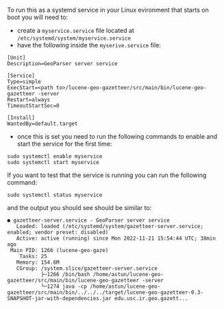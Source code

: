 To run this as a systemd service in your Linux evironment that starts on boot you will need to:

* create a `myservice.service` file located at `/etc/systemd/system/myservice.service`
* have the following inside the `myserive.service` file:

```
[Unit]
Description=GeoParser server service

[Service]
Type=simple
ExecStart=<path to>/lucene-geo-gazetteer/src/main/bin/lucene-geo-gazetteer -server
Restart=always
TimeoutStartSec=0

[Install]
WantedBy=default.target
```

* once this is set you need to run the following commands to enable and start the service for the first time:

```
sudo systemctl enable myservice
sudo systemctl start myservice
```

If you want to test that the service is running you can run the following command:

`sudo systemctl status myservice` 

and the output you should see should be similar to:

```
● gazetteer-server.service - GeoParser server service
   Loaded: loaded (/etc/systemd/system/gazetteer-server.service; enabled; vendor preset: disabled)
   Active: active (running) since Mon 2022-11-21 15:54:44 UTC; 38min ago
 Main PID: 1266 (lucene-geo-gaze)
    Tasks: 25
   Memory: 154.6M
   CGroup: /system.slice/gazetteer-server.service
           ├─1266 /bin/bash /home/astun/lucene-geo-gazetteer/src/main/bin/lucene-geo-gazetteer -server
           └─1274 java -cp /home/astun/lucene-geo-gazetteer/src/main/bin/../../../target/lucene-geo-gazetteer-0.3-SNAPSHOT-jar-with-dependencies.jar edu.usc.ir.geo.gazett...
```